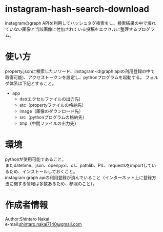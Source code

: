 # instagram-hash-search-download
instagramのgraph APIを利用してハッシュタグ検索をし、検索結果の中で壊れていない画像と当該画像に付加されている投稿をエクセルに整理するプログラム。

# 使い方
property.jsonに検索したいワード、instagram-id(graph apiの利用登録の中で取得可能)、アクセストークンを設定し、pythonプログラムを起動する。
フォルダ体系は下記とすること。

    
- app
  - dat(エクセルファイルの出力先)  
  - etc（propertyファイルの格納先）  
  - image（画像のダウンロード先）  
  - src（pythonプログラムの格納先）  
  - tmp（中間ファイルの出力先）  
    

# 環境
pythonが使用可能であること。  
またdatetime、json、openpyxl、os、pathlib、PIL、requestsをimportしているため、インストールしておくこと。  
instagram graph apiの利用登録が済んでいること（インターネット上に登録方法に関する情報は多数あるため、参照のこと）。  

# 作成者情報
Author:Shintaro Nakai  
e-mail:shintaro.nakai7140@gmail.com
